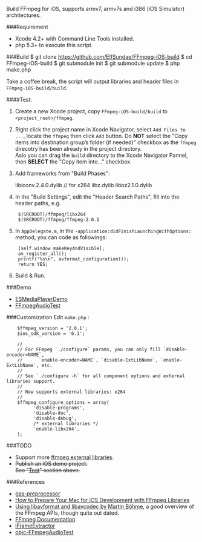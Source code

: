Build FFmpeg for iOS, supports armv7, armv7s and i386 (iOS Simulator) architectures.

###Requirement
* Xcode 4.2+ with Command Line Tools installed.
* php 5.3+ to execute this script.

###Build
        $ git clone https://github.com/ElfSundae/FFmpeg-iOS-build
        $ cd FFmpeg-iOS-build
        $ git submodule init
        $ git submodule update
        $ php make.php

Take a coffee break, the script will output libraries and header files in `FFmpeg-iOS-build/build`.        

####Test:

  1. Create a new Xcode project, copy `FFmpeg-iOS-build/build` to `<project_root>/ffmpeg`.
  2. Right click the project name in Xcode Navigator, select `Add Files to ...`, locate the `ffmpeg` then click `Add` button.
          Do **NOT** select the "Copy items into destination group’s folder (if needed)" checkbox as the `ffmpeg` direcotry
          has been already in the project directory.  
          Aslo you can drag the `build` directory to the Xcode Navigator Pannel, then **SELECT** the "Copy item into..." checkbox.
  3. Add frameworks from "Build Phases":   
          
        libiconv.2.4.0.dylib // for x264
        libz.dylib
        libbz2.1.0.dylib
  4. In the "Build Settings", edit the "Header Search Paths", fill into the header paths, e.g.  
            
          $(SRCROOT)/ffmpeg/libx264  
          $(SRCROOT)/ffmpeg/ffmpeg-2.0.1  
  5. In `AppDelegate.m`, in the `-application:didFinishLaunchingWithOptions:` method, you can code as followings:  
  
          [self.window makeKeyAndVisible];
          av_register_all();
          printf("%s\n", avformat_configuration());
          return YES;      
  6. Build & Run.                        

###Demo
* [ESMediaPlayerDemo](https://github.com/ElfSundae/ESMediaPlayerDemo)         
* [FFmpegAudioTest](https://github.com/ElfSundae/FFmpegAudioTest)

###Customization
Edit `make.php` :

        $ffmpeg_version = '2.0.1';
        $ios_sdk_version = '6.1';
        
        //
        // For FFmpeg `./configure` params, you can only fill `disable-encoder=NAME`, 
        //      `enable-encoder=NAME`, `disable-ExtLibName`, `enable-ExtLibName`, etc.
        // 
        // See `./configure -h` for all component options and external libraries support.
        //
        // Now supports external libraries: x264
        //
        $ffmpeg_configure_options = array( 
              'disable-programs',
              'disable-doc',
              'disable-debug', 
              /* external libraries */
              'enable-libx264',
        );


###TODO
* Support more [ffmpeg external libraries](http://ffmpeg.org/general.html#External-libraries).
* <del>Publish an iOS demo project.</del>  
         <del>See "[Test](#test)" section above.</del>
         
###References
* [gas-preprocessor](https://github.com/yuvi/gas-preprocessor)
* [How to Prepare Your Mac for iOS Development with FFmpeg Libraries](http://www.tangentsoftworks.com/2012/11/12/how-to-prepare-your-mac-for-ios-development-with-ffmpeg-libraries)
* [Using libavformat and libavcodec by Martin Böhme](http://www.inb.uni-luebeck.de/~boehme/using_libavcodec.html), a good overview of the FFmpeg APIs, though quite out dated.
* [FFmpeg Documentation](http://ffmpeg.org/doxygen/trunk/index.html)
* [iFrameExtractor](https://github.com/lajos/iFrameExtractor)
* [objc-FFmpegAudioTest](https://github.com/pontago/objc-FFmpegAudioTest)